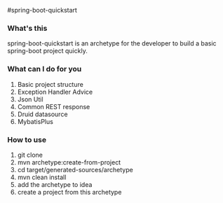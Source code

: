 #spring-boot-quickstart

### What's this
spring-boot-quickstart is an archetype for the developer to build a basic spring-boot project quickly.

### What can I do for you
1. Basic project structure
2. Exception Handler Advice
3. Json Util
4. Common REST response
5. Druid datasource
6. MybatisPlus

### How to use
1. git clone 
2. mvn archetype:create-from-project
3. cd target/generated-sources/archetype
4. mvn clean install
5. add the archetype to idea
6. create a project from this archetype